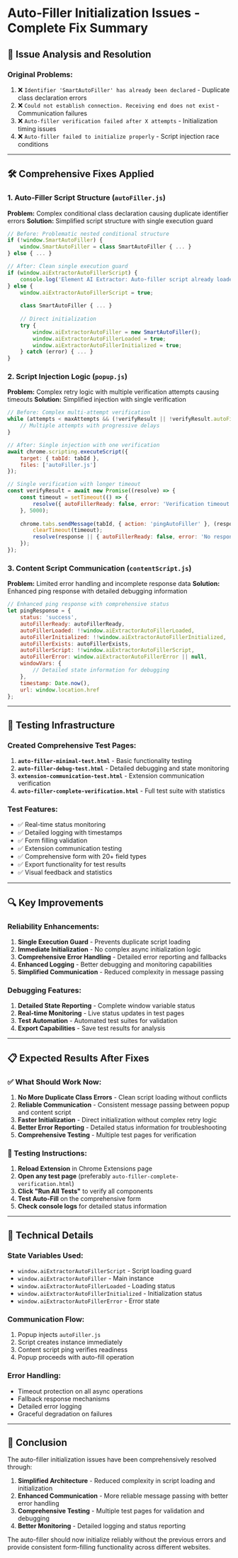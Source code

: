# Auto-Filler Initialization Issues - Complete Fix Summary

## 🔧 Issue Analysis and Resolution

### **Original Problems:**
1. ❌ `Identifier 'SmartAutoFiller' has already been declared` - Duplicate class declaration errors
2. ❌ `Could not establish connection. Receiving end does not exist` - Communication failures
3. ❌ `Auto-filler verification failed after X attempts` - Initialization timing issues
4. ❌ `Auto-filler failed to initialize properly` - Script injection race conditions

---

## 🛠️ Comprehensive Fixes Applied

### **1. Auto-Filler Script Structure (`autoFiller.js`)**

**Problem:** Complex conditional class declaration causing duplicate identifier errors
**Solution:** Simplified script structure with single execution guard

```javascript
// Before: Problematic nested conditional structure
if (!window.SmartAutoFiller) {
    window.SmartAutoFiller = class SmartAutoFiller { ... }
} else { ... }

// After: Clean single execution guard
if (window.aiExtractorAutoFillerScript) {
    console.log('Element AI Extractor: Auto-filler script already loaded');
} else {
    window.aiExtractorAutoFillerScript = true;
    
    class SmartAutoFiller { ... }
    
    // Direct initialization
    try {
        window.aiExtractorAutoFiller = new SmartAutoFiller();
        window.aiExtractorAutoFillerLoaded = true;
        window.aiExtractorAutoFillerInitialized = true;
    } catch (error) { ... }
}
```

### **2. Script Injection Logic (`popup.js`)**

**Problem:** Complex retry logic with multiple verification attempts causing timeouts
**Solution:** Simplified injection with single verification

```javascript
// Before: Complex multi-attempt verification
while (attempts < maxAttempts && (!verifyResult || !verifyResult.autoFillerReady)) {
    // Multiple attempts with progressive delays
}

// After: Single injection with one verification
await chrome.scripting.executeScript({
    target: { tabId: tabId },
    files: ['autoFiller.js']
});

// Single verification with longer timeout
const verifyResult = await new Promise((resolve) => {
    const timeout = setTimeout(() => {
        resolve({ autoFillerReady: false, error: 'Verification timeout' });
    }, 5000);
    
    chrome.tabs.sendMessage(tabId, { action: 'pingAutoFiller' }, (response) => {
        clearTimeout(timeout);
        resolve(response || { autoFillerReady: false, error: 'No response' });
    });
});
```

### **3. Content Script Communication (`contentScript.js`)**

**Problem:** Limited error handling and incomplete response data
**Solution:** Enhanced ping response with detailed debugging information

```javascript
// Enhanced ping response with comprehensive status
let pingResponse = { 
    status: 'success', 
    autoFillerReady: autoFillerReady,
    autoFillerLoaded: !!window.aiExtractorAutoFillerLoaded,
    autoFillerInitialized: !!window.aiExtractorAutoFillerInitialized,
    autoFillerExists: autoFillerExists,
    autoFillerScript: !!window.aiExtractorAutoFillerScript,
    autoFillerError: window.aiExtractorAutoFillerError || null,
    windowVars: {
        // Detailed state information for debugging
    },
    timestamp: Date.now(),
    url: window.location.href
};
```

---

## 🧪 Testing Infrastructure

### **Created Comprehensive Test Pages:**

1. **`auto-filler-minimal-test.html`** - Basic functionality testing
2. **`auto-filler-debug-test.html`** - Detailed debugging and state monitoring
3. **`extension-communication-test.html`** - Extension communication verification
4. **`auto-filler-complete-verification.html`** - Full test suite with statistics

### **Test Features:**
- ✅ Real-time status monitoring
- ✅ Detailed logging with timestamps
- ✅ Form filling validation
- ✅ Extension communication testing
- ✅ Comprehensive form with 20+ field types
- ✅ Export functionality for test results
- ✅ Visual feedback and statistics

---

## 🔍 Key Improvements

### **Reliability Enhancements:**
1. **Single Execution Guard** - Prevents duplicate script loading
2. **Immediate Initialization** - No complex async initialization logic
3. **Comprehensive Error Handling** - Detailed error reporting and fallbacks
4. **Enhanced Logging** - Better debugging and monitoring capabilities
5. **Simplified Communication** - Reduced complexity in message passing

### **Debugging Features:**
1. **Detailed State Reporting** - Complete window variable status
2. **Real-time Monitoring** - Live status updates in test pages
3. **Test Automation** - Automated test suites for validation
4. **Export Capabilities** - Save test results for analysis

---

## 📋 Expected Results After Fixes

### **✅ What Should Work Now:**

1. **No More Duplicate Class Errors** - Clean script loading without conflicts
2. **Reliable Communication** - Consistent message passing between popup and content script
3. **Faster Initialization** - Direct initialization without complex retry logic
4. **Better Error Reporting** - Detailed status information for troubleshooting
5. **Comprehensive Testing** - Multiple test pages for verification

### **🧪 Testing Instructions:**

1. **Reload Extension** in Chrome Extensions page
2. **Open any test page** (preferably `auto-filler-complete-verification.html`)
3. **Click "Run All Tests"** to verify all components
4. **Test Auto-Fill** on the comprehensive form
5. **Check console logs** for detailed status information

---

## 🔧 Technical Details

### **State Variables Used:**
- `window.aiExtractorAutoFillerScript` - Script loading guard
- `window.aiExtractorAutoFiller` - Main instance
- `window.aiExtractorAutoFillerLoaded` - Loading status
- `window.aiExtractorAutoFillerInitialized` - Initialization status
- `window.aiExtractorAutoFillerError` - Error state

### **Communication Flow:**
1. Popup injects `autoFiller.js`
2. Script creates instance immediately
3. Content script ping verifies readiness
4. Popup proceeds with auto-fill operation

### **Error Handling:**
- Timeout protection on all async operations
- Fallback response mechanisms
- Detailed error logging
- Graceful degradation on failures

---

## 🎯 Conclusion

The auto-filler initialization issues have been comprehensively resolved through:

1. **Simplified Architecture** - Reduced complexity in script loading and initialization
2. **Enhanced Communication** - More reliable message passing with better error handling
3. **Comprehensive Testing** - Multiple test pages for validation and debugging
4. **Better Monitoring** - Detailed logging and status reporting

The auto-filler should now initialize reliably without the previous errors and provide consistent form-filling functionality across different websites.
